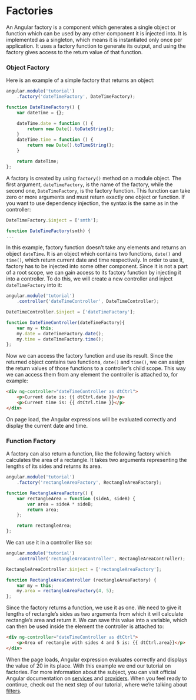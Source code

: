 # Factories

An Angular factory is a component which generates a single object or function which can be used by any other component it is injected into. It is implemented as a singleton, which means it is instantiated only once per application. It uses a factory function to generate its output, and using the factory gives access to the return value of that function.

### Object Factory

Here is an example of a simple factory that returns an object:

```javascript
angular.module('tutorial')
    .factory('dateTimeFactory', DateTimeFactory);

function DateTimeFactory() {
    var dateTime = {};

    dateTime.date = function () {
        return new Date().toDateString();
    }
    dateTime.time = function () {
        return new Date().toTimeString();
    }

    return dateTime;
};
```

A factory is created by using `factory()` method on a module object. The first argument, `dateTimeFactory`, is the name of the factory, while the second one, `DateTimeFactory`, is the factory function. This function can take zero or more arguments and must return exactly one object or function. If you want to use dependency injection, the syntax is the same as in the controller:

```js
DateTimeFactory.$inject = ['smth'];

function DateTimeFactory(smth) {
...
```

In this example, factory function doesn’t take any elements and returns an object `dateTime`. It is an object which contains two functions, `date()` and `time()`, which return current date and time respectively. In order to use it, factory has to be injected into some other component. Since it is not a part of a root scope, we can gain access to its factory function by injecting it into a controller. To do this, we will create a new controller and inject `dateTimeFactory` into it:

```javascript
angular.module('tutorial')
    .controller('dateTimeController', DateTimeController);

DateTimeController.$inject = ['dateTimeFactory'];

function DateTimeController(dateTimeFactory){
    var my = this;
    my.date = dateTimeFactory.date();
    my.time = dateTimeFactory.time();
};
```

Now we can access the factory function and use its result. Since the returned object contains two functions, `date()` and `time()`, we can assign the return values of those functions to a controller’s child scope. This way we can access them from any element the controller is attached to, for example:

```html
<div ng-controller="dateTimeController as dtCtrl">
	<p>Current date is: {{ dtCtrl.date }}</p>
	<p>Current time is: {{ dtCtrl.time }}</p>
</div>
```

On page load, the Angular expressions will be evaluated correctly and display the current date and time. 

### Function Factory

A factory can also return a function, like the following factory which calculates the area of a rectangle. It takes two arguments representing the lengths of its sides and returns its area.

```javascript
angular.module('tutorial')
    .factory('rectangleAreaFactory', RectangleAreaFactory);

function RectangleAreaFactory() {
    var rectangleArea = function (sideA, sideB) {
        var area = sideA * sideB;
        return area;
    };

    return rectangleArea;
};
```

We can use it in a controller like so:

```javascript
angular.module('tutorial')
    .controller('rectangleAreaController', RectangleAreaController);

RectangleAreaController.$inject = ['rectangleAreaFactory'];

function RectangleAreaController (rectangleAreaFactory) {
    var my = this;
    my.area = rectangleAreaFactory(4, 5);
};
```

Since the factory returns a function, we use it as one. We need to give it lengths of rectangle’s sides as two arguments from which it will calculate rectangle’s area and return it. We can save this value into a variable, which can then be used inside the element the controller is attached to:

```html
<div ng-controller="dateTimeController as dtCtrl">
	<p>Area of rectangle with sides 4 and 5 is: {{ dtCtrl.area}}</p>
</div>
```

When the page loads, Angular expression evaluates correctly and displays the value of 20 in its place.
With this example we end our tutorial on factories. For more information about the subject, you can visit official Angular documentation on [services]( https://docs.angularjs.org/guide/services) and [providers]( https://docs.angularjs.org/guide/providers). When you feel ready to continue, check out the next step of our tutorial, where we’re talking about [filters]( https://github.com/Tweety-FER/in2ngPlayground/blob/master/tutorial/angular/filters.md).
